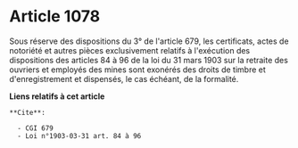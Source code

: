 # Article 1078

Sous réserve des dispositions du 3° de l'article 679, les certificats, actes de notoriété et autres pièces exclusivement
relatifs à l'exécution des dispositions des articles 84 à 96 de la loi du 31 mars 1903 sur la retraite des ouvriers et
employés des mines sont exonérés des droits de timbre et d'enregistrement et dispensés, le cas échéant, de la formalité.

**Liens relatifs à cet article**

	**Cite**:

	  - CGI 679
	  - Loi n°1903-03-31 art. 84 à 96
